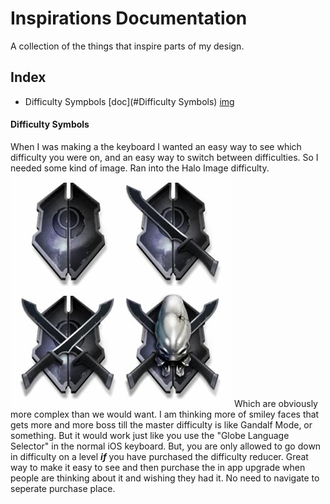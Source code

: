 # Inspirations Documentation

A collection of the things that inspire parts of my design.


## Index

* Difficulty Sympbols [doc](#Difficulty Symbols) [img](/assets/inspirations/difficulty-images.jpg)




#### Difficulty Symbols

When I was making a the keyboard I wanted an easy way to see which difficulty you were on, and an easy way to switch between difficulties. So I needed some kind of image. Ran into the Halo Image difficulty. 
![Halo Image difficulty ](/assets/inspirations/difficulty-images.jpg) 
Which are obviously more complex than we would want. I am thinking more of smiley faces that gets more and more boss till the master difficulty is like Gandalf Mode, or something. But it would work just like you use the "Globe Language Selector" in the normal iOS keyboard. But, you are only allowed to go down in difficulty on a level ***if*** you have purchased the difficulty reducer. Great way to make it easy to see and then purchase the in app upgrade when people are thinking about it and wishing they had it. No need to navigate to seperate purchase place.
